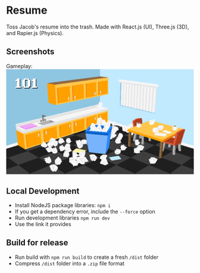 # Resume

Toss Jacob's resume into the trash. Made with React.js (UI), Three.js (3D), and Rapier.js (Physics).

## Screenshots

Gameplay:
![Screenshot](public/png/screenshot.png)

## Local Development

 - Install NodeJS package libraries: `npm i`
 - If you get a dependency error, include the `--force` option
 - Run development libraries `npm run dev`
 - Use the link it provides

## Build for release

- Run build with `npm run build` to create a fresh `/dist` folder
- Compress `/dist` folder into a `.zip` file format